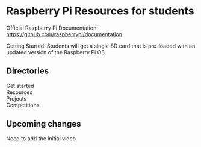 # Raspberry Pi Resources for students

Official Raspberry Pi Documentation: https://github.com/raspberrypi/documentation

Getting Started:
Students will get a single SD card that is pre-loaded with an updated version of the Raspberry Pi OS.

## **Directories**</br>
Get started</br>
Resources</br>
Projects</br>
Competitions</br>

## **Upcoming changes**</br>
Need to add the initial video
